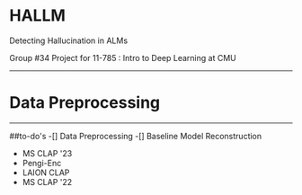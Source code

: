 # HALLM
Detecting Hallucination in ALMs

Group #34 Project for 11-785 : Intro to Deep Learning at CMU

--------

# Data Preprocessing

--------

##to-do's
-[] Data Preprocessing
-[] Baseline Model Reconstruction
  - MS CLAP '23
  - Pengi-Enc
  - LAION CLAP
  - MS CLAP '22

